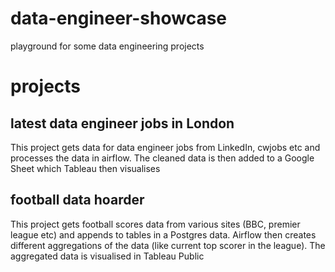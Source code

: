 # data-engineer-showcase
playground for some data engineering projects

# projects

## latest data engineer jobs in London
This project gets data for data engineer jobs from LinkedIn, cwjobs etc and processes the data in airflow.  The cleaned data is then added to a Google Sheet which Tableau then visualises

## football data hoarder
This project gets football scores data from various sites (BBC, premier league etc) and appends to tables in a Postgres data.  Airflow then creates different aggregations of the data (like current top scorer in the league).  The aggregated data is visualised in Tableau Public

